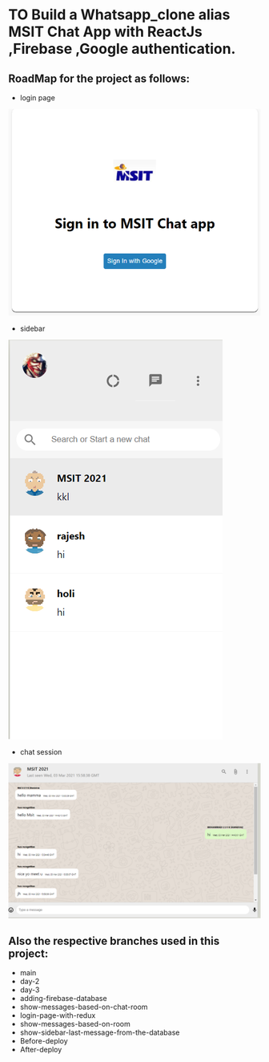 # TO Build a Whatsapp_clone alias MSIT Chat App with ReactJs ,Firebase ,Google authentication.

## RoadMap for the project as follows:

- login page

![](Images/login.png)

- sidebar

![](Images/sidebar.png)

- chat session

![](Images/chat.png)

## Also the respective branches used in this project:
- main
- day-2
- day-3
- adding-firebase-database
- show-messages-based-on-chat-room
- login-page-with-redux
- show-messages-based-on-room
- show-sidebar-last-message-from-the-database
- Before-deploy
- After-deploy






